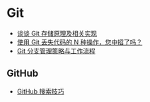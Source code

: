 # Git

- [谈谈 Git 存储原理及相关实现](https://zoker.io/blog/talk-about-git-internals?hmsr=toutiao.io&utm_medium=toutiao.io&utm_source=toutiao.io)
- [使用 Git 丢失代码的 N 种操作，您中招了吗？](https://mp.weixin.qq.com/s/GAWbijZwOm35RbPYIvOKMw)
- [Git 分支管理策略与工作流程](https://toutiao.io/k/82eogba)

## GitHub

- [GitHub 搜索技巧](https://github.com/FrontEndGitHub/FrontEndGitHub/issues/4)

